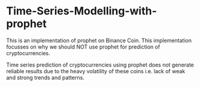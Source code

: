 # Time-Series-Modelling-with-prophet

This is an implementation of prophet on Binance Coin. This implementation focusses on why we should  NOT use prophet
for prediction of cryptocurrencies. 

Time series prediction of cryptocurrencies using prophet does not generate reliable results due to the heavy volatility of these coins
i.e. lack of weak and strong trends and patterns.
